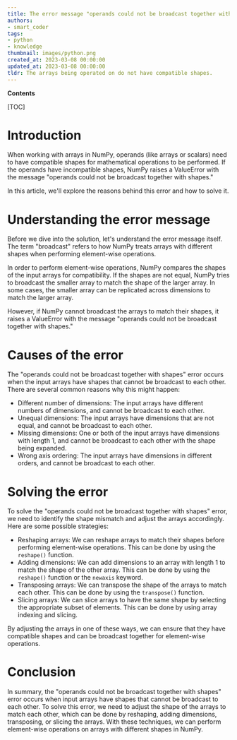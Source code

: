 ```yaml
---
title: The error message "operands could not be broadcast together with shapes" is indicating an issue with broadcasting of numpy arrays in python
authors:
- smart_coder
tags:
- python
- knowledge
thumbnail: images/python.png
created_at: 2023-03-08 00:00:00
updated_at: 2023-03-08 00:00:00
tldr: The arrays being operated on do not have compatible shapes.
---
```


**Contents**

[TOC]

# Introduction

When working with arrays in NumPy, operands (like arrays or scalars) need to have compatible shapes for mathematical operations to be performed. If the operands have incompatible shapes, NumPy raises a ValueError with the message "operands could not be broadcast together with shapes."

In this article, we'll explore the reasons behind this error and how to solve it.

# Understanding the error message

Before we dive into the solution, let's understand the error message itself. The term "broadcast" refers to how NumPy treats arrays with different shapes when performing element-wise operations.

In order to perform element-wise operations, NumPy compares the shapes of the input arrays for compatibility. If the shapes are not equal, NumPy tries to broadcast the smaller array to match the shape of the larger array. In some cases, the smaller array can be replicated across dimensions to match the larger array.

However, if NumPy cannot broadcast the arrays to match their shapes, it raises a ValueError with the message "operands could not be broadcast together with shapes."

# Causes of the error

The "operands could not be broadcast together with shapes" error occurs when the input arrays have shapes that cannot be broadcast to each other. There are several common reasons why this might happen:

- Different number of dimensions: The input arrays have different numbers of dimensions, and cannot be broadcast to each other.
- Unequal dimensions: The input arrays have dimensions that are not equal, and cannot be broadcast to each other.
- Missing dimensions: One or both of the input arrays have dimensions with length 1, and cannot be broadcast to each other with the shape being expanded.
- Wrong axis ordering: The input arrays have dimensions in different orders, and cannot be broadcast to each other.

# Solving the error

To solve the "operands could not be broadcast together with shapes" error, we need to identify the shape mismatch and adjust the arrays accordingly. Here are some possible strategies:

- Reshaping arrays: We can reshape arrays to match their shapes before performing element-wise operations. This can be done by using the `reshape()` function.
- Adding dimensions: We can add dimensions to an array with length 1 to match the shape of the other array. This can be done by using the `reshape()` function or the `newaxis` keyword.
- Transposing arrays: We can transpose the shape of the arrays to match each other. This can be done by using the `transpose()` function.
- Slicing arrays: We can slice arrays to have the same shape by selecting the appropriate subset of elements. This can be done by using array indexing and slicing.

By adjusting the arrays in one of these ways, we can ensure that they have compatible shapes and can be broadcast together for element-wise operations.

# Conclusion

In summary, the "operands could not be broadcast together with shapes" error occurs when input arrays have shapes that cannot be broadcast to each other. To solve this error, we need to adjust the shape of the arrays to match each other, which can be done by reshaping, adding dimensions, transposing, or slicing the arrays. With these techniques, we can perform element-wise operations on arrays with different shapes in NumPy.
